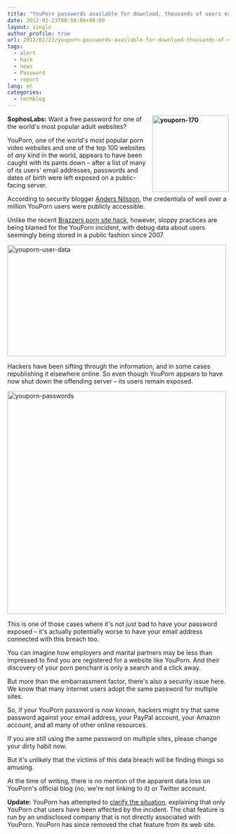 ```yaml
---
title: "YouPorn passwords available for download, thousands of users exposed [Updated]"
date: 2012-02-23T08:58:00+00:00
layout: single
author_profile: true
url: 2012/02/23/youporn-passwords-available-for-download-thousands-of-users-exposed-updated/
tags:
  - alert
  - hack
  - news
  - Password
  - report
lang: en
categories: 
  - techblog
---
```

**[<img title="youporn-170" border="0" alt="youporn-170" align="right" src="http://lh6.ggpht.com/-t4DOJVzH5OQ/T0X4URfveZI/AAAAAAAAE8M/g349937TUu4/youporn-170_thumb%25255B2%25255D.jpg?imgmax=800" width="174" height="174" />](http://lh6.ggpht.com/-4uwO-W2PvoI/T0X4N98tfAI/AAAAAAAAE8E/GuyimPSPrMo/s1600-h/youporn-170%25255B4%25255D.jpg)SophosLabs:** Want a free password for one of the world's most popular adult websites? 

YouPorn, one of the world's most popular porn video websites and one of the top 100 websites of _any_ kind in the world, appears to have been caught with its pants down – after a list of many of its users' email addresses, passwords and dates of birth were left exposed on a public-facing server. 

According to security blogger [Anders Nilsson](http://blog.eset.se/porn-site-coders-expose-user-info-of-millions/), the credentials of well over a million YouPorn users were publicly accessible. 

Unlike the recent [Brazzers porn site hack](/2012/02/350000-users-exposed-by-hacking-porn.html), however, sloppy practices are being blamed for the YouPorn incident, with debug data about users seemingly being stored in a public fashion since 2007. 

[<img title="youporn-user-data" border="0" alt="youporn-user-data" src="http://lh5.ggpht.com/-0iBzGHz2vuc/T0X4d5UM85I/AAAAAAAAE8c/FM6zADbNmko/youporn-user-data_thumb%25255B2%25255D.jpg?imgmax=800" width="498" height="253" />](http://lh3.ggpht.com/-wRqj3CeYLfU/T0X4ZOj18FI/AAAAAAAAE8U/MT8vinfmgy4/s1600-h/youporn-user-data%25255B4%25255D.jpg) 

Hackers have been sifting through the information, and in some cases republishing it elsewhere online. So even though YouPorn appears to have now shut down the offending server – its users remain exposed.

[<img title="youporn-passwords" border="0" alt="youporn-passwords" src="http://lh3.ggpht.com/-4oZOa4gk26A/T0X4pdfkkSI/AAAAAAAAE8s/uwEEmUJDJ90/youporn-passwords_thumb%25255B2%25255D.jpg?imgmax=800" width="498" height="506" />](http://lh4.ggpht.com/-WgsIR6ZrplM/T0X4jUxRpfI/AAAAAAAAE8k/yhcrxbj1Syk/s1600-h/youporn-passwords%25255B4%25255D.jpg)

This is one of those cases where it's not just bad to have your password exposed – it's actually potentially worse to have your email address connected with this breach too. 

You can imagine how employers and marital partners may be less than impressed to find you are registered for a website like YouPorn. And their discovery of your porn penchant is only a search and a click away. 

But more than the embarrassment factor, there's also a security issue here. We know that many internet users adopt the same password for multiple sites. 

So, if your YouPorn password is now known, hackers might try that same password against your email address, your PayPal account, your Amazon account, and all many of other online resources. 

If you are still using the same password on multiple sites, please change your dirty habit now. 

But it's unlikely that the victims of this data breach will be finding things so amusing. 

At the time of writing, there is no mention of the apparent data loss on YouPorn's official blog (no, we're not linking to it) or Twitter account. 

**Update:** YouPorn has attempted to [clarify the situation](http://blog.youporn.com/youporn-data-not-exposed/), explaining that only YouPorn chat users have been affected by the incident. The chat feature is run by an undisclosed company that is not directly associated with YouPorn. YouPorn has since removed the chat feature from its web site.